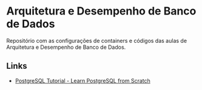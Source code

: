 # Arquitetura e Desempenho de Banco de Dados

Repositório com as configurações de containers e códigos das aulas de 
Arquitetura e Desempenho de Banco de Dados.

## Links
- <a href="https://www.postgresqltutorial.com/">PostgreSQL Tutorial - Learn PostgreSQL from Scratch</a>
